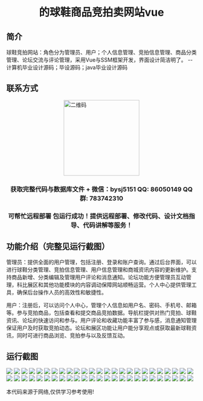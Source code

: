 <p><h1 align="center">的球鞋商品竞拍卖网站vue</h1></p>

## 简介
球鞋竞拍网站：角色分为管理员、用户；个人信息管理、竞拍信息管理、商品分类管理、论坛交流与评论管理，采用Vue与SSM框架开发，界面设计简洁明了。    --计算机毕业设计源码；毕设源码；java毕业设计源码


## 联系方式
<img src="https://bs-1329754181.cos.ap-shanghai.myqcloud.com/wx.jpg" alt="二维码" style="display: block; margin: 0 auto;" width="200px">
<p><h3 align="center">获取完整代码与数据库文件 + 微信：bysj5151 QQ: 86050149 QQ群: 783742310</h3></p>
<p><h3 align="center">可帮忙远程部署 包运行成功！提供远程部署、修改代码、设计文档指导、代码讲解等服务！</h3></p>

## 功能介绍（完整见运行截图）
管理员：提供全面的用户管理，包括注册、登录和账户查询。通过后台界面，可以进行球鞋分类管理、竞拍信息管理、用户信息管理和商城资讯内容的更新维护。支持商品新增、分类编辑及管理用户评论和消息通知。论坛功能方便管理员互动管理，科比展区和其他功能模块的内容调动保障网站顺畅运营。个人中心提供管理工具，确保后台操作人员的高效性和敏捷性。

用户：注册后，可以访问个人中心，管理个人信息如用户名、密码、手机号、邮箱等。参与竞拍商品，包括查看和提交商品竞拍数据。导航栏提供对热门竞拍、球鞋资讯、论坛的快速访问和参与。用户评论和收藏功能丰富了参与感，消息通知管理保证用户及时获取竞拍动态。论坛和展区功能让用户能分享观点或获取最新球鞋资讯，同时可进行商品浏览、竞拍参与以及反馈互动。


## 运行截图
![](https://bs-1329754181.cos.ap-shanghai.myqcloud.com/ssm/SneakerAuctionSite/img/001.jpg)
![](https://bs-1329754181.cos.ap-shanghai.myqcloud.com/ssm/SneakerAuctionSite/img/002.jpg)
![](https://bs-1329754181.cos.ap-shanghai.myqcloud.com/ssm/SneakerAuctionSite/img/003.jpg)
![](https://bs-1329754181.cos.ap-shanghai.myqcloud.com/ssm/SneakerAuctionSite/img/004.jpg)
![](https://bs-1329754181.cos.ap-shanghai.myqcloud.com/ssm/SneakerAuctionSite/img/005.jpg)
![](https://bs-1329754181.cos.ap-shanghai.myqcloud.com/ssm/SneakerAuctionSite/img/006.jpg)
![](https://bs-1329754181.cos.ap-shanghai.myqcloud.com/ssm/SneakerAuctionSite/img/007.jpg)
![](https://bs-1329754181.cos.ap-shanghai.myqcloud.com/ssm/SneakerAuctionSite/img/008.jpg)
![](https://bs-1329754181.cos.ap-shanghai.myqcloud.com/ssm/SneakerAuctionSite/img/009.jpg)
![](https://bs-1329754181.cos.ap-shanghai.myqcloud.com/ssm/SneakerAuctionSite/img/010.jpg)
![](https://bs-1329754181.cos.ap-shanghai.myqcloud.com/ssm/SneakerAuctionSite/img/011.jpg)
![](https://bs-1329754181.cos.ap-shanghai.myqcloud.com/ssm/SneakerAuctionSite/img/012.jpg)
![](https://bs-1329754181.cos.ap-shanghai.myqcloud.com/ssm/SneakerAuctionSite/img/013.jpg)
![](https://bs-1329754181.cos.ap-shanghai.myqcloud.com/ssm/SneakerAuctionSite/img/014.jpg)
![](https://bs-1329754181.cos.ap-shanghai.myqcloud.com/ssm/SneakerAuctionSite/img/015.jpg)
![](https://bs-1329754181.cos.ap-shanghai.myqcloud.com/ssm/SneakerAuctionSite/img/016.jpg)
![](https://bs-1329754181.cos.ap-shanghai.myqcloud.com/ssm/SneakerAuctionSite/img/017.jpg)
![](https://bs-1329754181.cos.ap-shanghai.myqcloud.com/ssm/SneakerAuctionSite/img/018.jpg)
![](https://bs-1329754181.cos.ap-shanghai.myqcloud.com/ssm/SneakerAuctionSite/img/019.jpg)
![](https://bs-1329754181.cos.ap-shanghai.myqcloud.com/ssm/SneakerAuctionSite/img/020.jpg)
![](https://bs-1329754181.cos.ap-shanghai.myqcloud.com/ssm/SneakerAuctionSite/img/021.jpg)
![](https://bs-1329754181.cos.ap-shanghai.myqcloud.com/ssm/SneakerAuctionSite/img/022.jpg)
![](https://bs-1329754181.cos.ap-shanghai.myqcloud.com/ssm/SneakerAuctionSite/img/023.jpg)
![](https://bs-1329754181.cos.ap-shanghai.myqcloud.com/ssm/SneakerAuctionSite/img/024.jpg)
![](https://bs-1329754181.cos.ap-shanghai.myqcloud.com/ssm/SneakerAuctionSite/img/025.jpg)
![](https://bs-1329754181.cos.ap-shanghai.myqcloud.com/ssm/SneakerAuctionSite/img/026.jpg)
![](https://bs-1329754181.cos.ap-shanghai.myqcloud.com/ssm/SneakerAuctionSite/img/027.jpg)
![](https://bs-1329754181.cos.ap-shanghai.myqcloud.com/ssm/SneakerAuctionSite/img/028.jpg)
![](https://bs-1329754181.cos.ap-shanghai.myqcloud.com/ssm/SneakerAuctionSite/img/029.jpg)
![](https://bs-1329754181.cos.ap-shanghai.myqcloud.com/ssm/SneakerAuctionSite/img/030.jpg)
![](https://bs-1329754181.cos.ap-shanghai.myqcloud.com/ssm/SneakerAuctionSite/img/031.jpg)
![](https://bs-1329754181.cos.ap-shanghai.myqcloud.com/ssm/SneakerAuctionSite/img/032.jpg)
![](https://bs-1329754181.cos.ap-shanghai.myqcloud.com/ssm/SneakerAuctionSite/img/033.jpg)
![](https://bs-1329754181.cos.ap-shanghai.myqcloud.com/ssm/SneakerAuctionSite/img/034.jpg)
![](https://bs-1329754181.cos.ap-shanghai.myqcloud.com/ssm/SneakerAuctionSite/img/035.jpg)
![](https://bs-1329754181.cos.ap-shanghai.myqcloud.com/ssm/SneakerAuctionSite/img/036.jpg)
![](https://bs-1329754181.cos.ap-shanghai.myqcloud.com/ssm/SneakerAuctionSite/img/037.jpg)
![](https://bs-1329754181.cos.ap-shanghai.myqcloud.com/ssm/SneakerAuctionSite/img/038.jpg)
![](https://bs-1329754181.cos.ap-shanghai.myqcloud.com/ssm/SneakerAuctionSite/img/039.jpg)
![](https://bs-1329754181.cos.ap-shanghai.myqcloud.com/ssm/SneakerAuctionSite/img/040.jpg)
![](https://bs-1329754181.cos.ap-shanghai.myqcloud.com/ssm/SneakerAuctionSite/img/041.jpg)
![](https://bs-1329754181.cos.ap-shanghai.myqcloud.com/ssm/SneakerAuctionSite/img/042.jpg)
![](https://bs-1329754181.cos.ap-shanghai.myqcloud.com/ssm/SneakerAuctionSite/img/043.jpg)
![](https://bs-1329754181.cos.ap-shanghai.myqcloud.com/ssm/SneakerAuctionSite/img/044.jpg)
![](https://bs-1329754181.cos.ap-shanghai.myqcloud.com/ssm/SneakerAuctionSite/img/045.jpg)
![](https://bs-1329754181.cos.ap-shanghai.myqcloud.com/ssm/SneakerAuctionSite/img/046.jpg)
![](https://bs-1329754181.cos.ap-shanghai.myqcloud.com/ssm/SneakerAuctionSite/img/047.jpg)
![](https://bs-1329754181.cos.ap-shanghai.myqcloud.com/ssm/SneakerAuctionSite/img/048.jpg)
![](https://bs-1329754181.cos.ap-shanghai.myqcloud.com/ssm/SneakerAuctionSite/img/049.jpg)
![](https://bs-1329754181.cos.ap-shanghai.myqcloud.com/ssm/SneakerAuctionSite/img/050.jpg)

<p>本代码来源于网络,仅供学习参考使用!</p>
